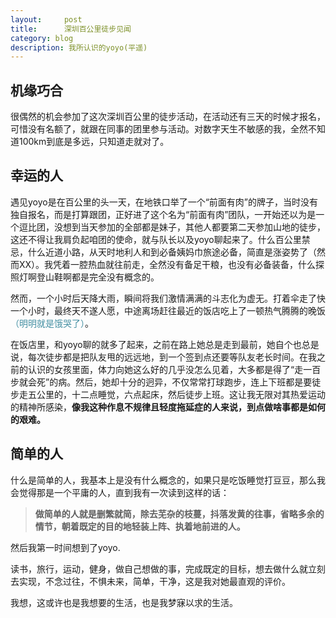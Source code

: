 ```yaml
---
layout:     post
title:      深圳百公里徒步见闻
category: blog
description: 我所认识的yoyo(平遥)
---
```

## 机缘巧合
很偶然的机会参加了这次深圳百公里的徒步活动，在活动还有三天的时候才报名，可惜没有名额了，就跟在同事的团里参与活动。对数字天生不敏感的我，全然不知道100km到底是多远，只知道走就对了。

## 幸运的人
遇见yoyo是在百公里的头一天，在地铁口举了一个“前面有肉”的牌子，当时没有独自报名，而是打算跟团，正好进了这个名为“前面有肉”团队，一开始还以为是一个逗比团，没想到当天参加的全部都是妹子，其他人都要第二天参加山地的徒步，这还不得让我肩负起咱团的使命，就与队长以及yoyo聊起来了。什么百公里禁忌，什么近道小路，从天时地利人和到必备姨妈巾旅途必备，简直是涨姿势了（然而XX）。我凭着一腔热血就往前走，全然没有备足干粮，也没有必备装备，什么探照灯啊登山鞋啊都是完全没有概念的。

然而，一个小时后天降大雨，瞬间将我们激情满满的斗志化为虚无。打着伞走了快一个小时，最终天不遂人愿，中途离场赶往最近的饭店吃上了一顿热气腾腾的晚饭<font color="#4590a3" >（明明就是饿哭了）</font>。

在饭店里，和yoyo聊的就多了起来，之前在路上她总是走到最前，她自个也总是说，每次徒步都是把队友甩的远远地，到一个签到点还要等队友老长时间。在我之前的认识的女孩里面，体力向她这么好的几乎没怎么见着，大多都是得了“走一百步就会死”的病。然后，她却十分的迥异，不仅常常打球跑步，连上下班都是要徒步走五公里的，十二点睡觉，六点起床，然后徒步上班。这让我无限对其热爱运动的精神所感染，**像我这种作息不规律且轻度拖延症的人来说，到点做啥事都是如何的艰难。**

## 简单的人
什么是简单的人，我基本上是没有什么概念的，如果只是吃饭睡觉打豆豆，那么我会觉得那是一个平庸的人，直到我有一次读到这样的话：

>  **做简单的人就是删繁就简，除去芜杂的枝蔓，抖落发黄的往事，省略多余的情节，朝着既定的目的地轻装上阵、执着地前进的人。**

然后我第一时间想到了yoyo.

读书，旅行，运动，健身，做自己想做的事，完成既定的目标，想去做什么就立刻去实现，不念过往，不惧未来，简单，干净，这是我对她最直观的评价。

我想，这或许也是我想要的生活，也是我梦寐以求的生活。


















